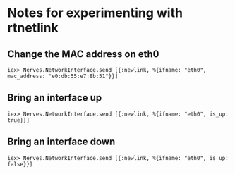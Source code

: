 # Notes for experimenting with rtnetlink

## Change the MAC address on eth0
```
iex> Nerves.NetworkInterface.send [{:newlink, %{ifname: "eth0", mac_address: "e0:db:55:e7:8b:51"}}]
```


## Bring an interface up

```
iex> Nerves.NetworkInterface.send [{:newlink, %{ifname: "eth0", is_up: true}}]
```

## Bring an interface down

```
iex> Nerves.NetworkInterface.send [{:newlink, %{ifname: "eth0", is_up: false}}]
```
